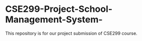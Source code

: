 # CSE299-Project-School-Management-System-
This repository is for our project  submission of CSE299 course.
